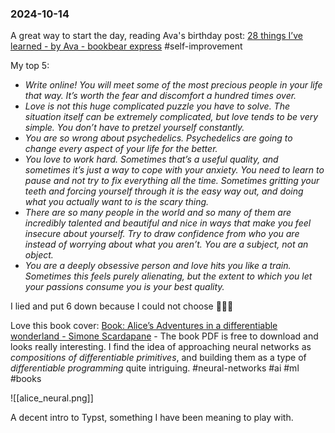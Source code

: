 ### 2024-10-14

A great way to start the day, reading Ava's birthday post: [28 things I’ve learned - by Ava - bookbear express](https://www.avabear.xyz/p/28-things-ive-learned) #self-improvement 

My top 5:
- _Write online! You will meet some of the most precious people in your life that way. It’s worth the fear and discomfort a hundred times over._
- _Love is not this huge complicated puzzle you have to solve. The situation itself can be extremely complicated, but love tends to be very simple. You don’t have to pretzel yourself constantly._
- _You are so wrong about psychedelics. Psychedelics are going to change every aspect of your life for the better._
- _You love to work hard. Sometimes that’s a useful quality, and sometimes it’s just a way to cope with your anxiety. You need to learn to pause and not try to fix everything all the time. Sometimes gritting your teeth and forcing yourself through it is the easy way out, and doing what you actually want to is the scary thing._
- _There are so many people in the world and so many of them are incredibly talented and beautiful and nice in ways that make you feel insecure about yourself. Try to draw confidence from who you are instead of worrying about what you aren’t. You are a subject, not an object._
- _You are a deeply obsessive person and love hits you like a train. Sometimes this feels purely alienating, but the extent to which you let your passions consume you is your best quality._

I lied and put 6 down because I could not choose 🤷🏽😊

Love this book cover: [Book: Alice’s Adventures in a differentiable wonderland - Simone Scardapane](https://www.sscardapane.it/alice-book/) - The book PDF is free to download and looks really interesting. I find the idea of approaching neural networks as _compositions of differentiable primitives_, and building them as a type of _differentiable programming_ quite intriguing.  #neural-networks #ai #ml #books 

![[alice_neural.png]]

A decent intro to Typst, something I have been meaning to play with. 